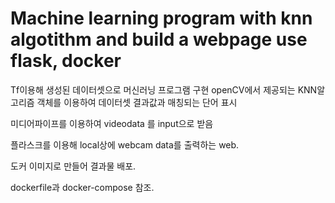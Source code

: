 # Machine learning program with knn algotithm and build a webpage use flask, docker

Tf이용해 생성된 데이터셋으로 머신러닝 프로그램 구현
openCV에서 제공되는 KNN알고리즘 객체를 이용하여 데이터셋 결과값과 매칭되는 단어 표시

미디어파이프를 이용하여 videodata 를 input으로 받음

플라스크를 이용해 local상에 webcam data를 출력하는 web.

도커 이미지로 만들어 결과물 배포.
 
dockerfile과 docker-compose 참조.
